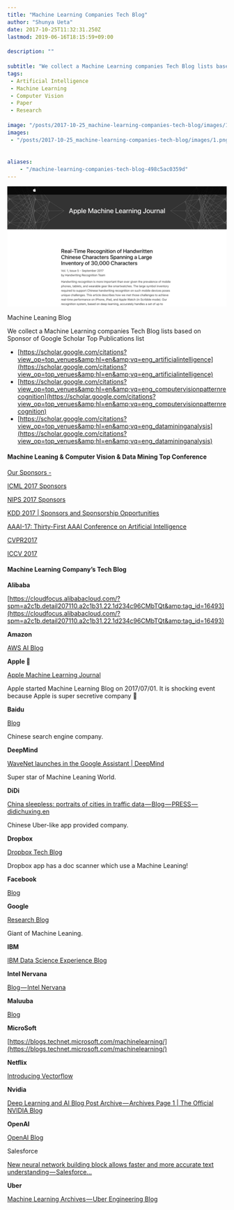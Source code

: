 ```yaml
---
title: "Machine Learning Companies Tech Blog"
author: "Shunya Ueta"
date: 2017-10-25T11:32:31.250Z
lastmod: 2019-06-16T18:15:59+09:00

description: ""

subtitle: "We collect a Machine Learning companies Tech Blog lists based on Sponsor of Google Scholar Top Publications list"
tags:
 - Artificial Intelligence 
 - Machine Learning 
 - Computer Vision 
 - Paper 
 - Research 

image: "/posts/2017-10-25_machine-learning-companies-tech-blog/images/1.png" 
images:
 - "/posts/2017-10-25_machine-learning-companies-tech-blog/images/1.png" 


aliases:
    - "/machine-learning-companies-tech-blog-498c5ac0359d"
---
```


![image](/posts/2017-10-25_machine-learning-companies-tech-blog/images/1.png)

Machine Leaning Blog

We collect a Machine Learning companies Tech Blog lists based on Sponsor of Google Scholar Top Publications list

*   [https://scholar.google.com/citations?view_op=top_venues&amp;hl=en&amp;vq=eng_artificialintelligence](https://scholar.google.com/citations?view_op=top_venues&amp;hl=en&amp;vq=eng_artificialintelligence)
*   [https://scholar.google.com/citations?view_op=top_venues&amp;hl=en&amp;vq=eng_computervisionpatternrecognition](https://scholar.google.com/citations?view_op=top_venues&amp;hl=en&amp;vq=eng_computervisionpatternrecognition)
*   [https://scholar.google.com/citations?view_op=top_venues&amp;hl=en&amp;vq=eng_datamininganalysis](https://scholar.google.com/citations?view_op=top_venues&amp;hl=en&amp;vq=eng_datamininganalysis)

#### Machine Leaning &amp; Computer Vision &amp; Data Mining Top Conference

[Our Sponsors -](http://www.iclr.cc/doku.php?id=iclr2017:sponsors)

[ICML 2017 Sponsors](https://2017.icml.cc/Conferences/2017/Sponsors)

[NIPS 2017 Sponsors](https://nips.cc/Conferences/2017/Sponsors)

[KDD 2017 | Sponsors and Sponsorship Opportunities](http://www.kdd.org/kdd2017/sponsorship)

[AAAI-17: Thirty-First AAAI Conference on Artificial Intelligence](https://www.aaai.org/Conferences/AAAI/aaai17.php)

[CVPR2017](http://cvpr2017.thecvf.com/)

[ICCV 2017](http://iccv2017.thecvf.com/)
#### Machine Learning Company’s Tech Blog

**Alibaba**

[https://cloudfocus.alibabacloud.com/?spm=a2c1b.detail207110.a2c1b31.22.1d234c96CMbTQt&amp;tag_id=16493](https://cloudfocus.alibabacloud.com/?spm=a2c1b.detail207110.a2c1b31.22.1d234c96CMbTQt&amp;tag_id=16493)

**Amazon**

[AWS AI Blog](https://aws.amazon.com/blogs/ai/)


**Apple 🍎**

[Apple Machine Learning Journal](https://machinelearning.apple.com/)


Apple started Machine Learning Blog on 2017/07/01. It is shocking event because Apple is super secretive company 💁

**Baidu**

[Blog](http://research.baidu.com/baidu-tech-blog/)


Chinese search engine company.

**DeepMind**

[WaveNet launches in the Google Assistant | DeepMind](https://deepmind.com/blog/wavenet-launches-google-assistant/)


Super star of Machine Leaning World.

**DiDi**

[China sleepless: portraits of cities in traffic data — Blog — PRESS — didichuxing.en](http://www.didichuxing.com/en/press-blog/suvzicxv.html)


Chinese Uber-like app provided company.

**Dropbox**

[Dropbox Tech Blog](https://blogs.dropbox.com/tech/tag/machine-learning/)


Dropbox app has a doc scanner which use a Machine Leaning!

**Facebook**

[Blog](https://research.fb.com/blog/)


**Google**

[Research Blog](https://research.googleblog.com/search/label/Machine%20Learning)


Giant of Machine Leaning.

**IBM**

[IBM Data Science Experience Blog](http://datascience.ibm.com/blog/)


**Intel Nervana**

[Blog — Intel Nervana](https://www.intelnervana.com/blog/)


**Maluuba**

[Blog](http://www.maluuba.com/blog/)


**MicroSoft**

[https://blogs.technet.microsoft.com/machinelearning/](https://blogs.technet.microsoft.com/machinelearning/)

**Netflix**

[Introducing Vectorflow](https://medium.com/@NetflixTechBlog/introducing-vectorflow-fe10d7f126b8)


**Nvidia**

[Deep Learning and AI Blog Post Archive — Archives Page 1 | The Official NVIDIA Blog](https://blogs.nvidia.com/blog/category/deep-learning/)


**OpenAI**

[OpenAI Blog](https://blog.openai.com/)


Salesforce

[New neural network building block allows faster and more accurate text understanding — Salesforce…](https://www.salesforce.com/products/einstein/ai-research/neural-network-building-block-accurate-understanding/)


**Uber**

[Machine Learning Archives — Uber Engineering Blog](https://eng.uber.com/tag/machine-learning/)
